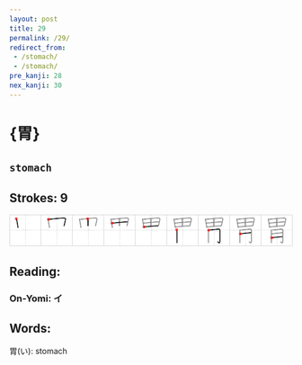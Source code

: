 ```yaml
---
layout: post
title: 29
permalink: /29/
redirect_from:
 - /stomach/
 - /stomach/
pre_kanji: 28
nex_kanji: 30
---
```


# {胃}

## `stomach`

## Strokes: 9

<div class="stroke"><img src="../images/E88383.png" /></div>

## Reading:

### On-Yomi: イ

## Words:

胃(い): stomach
